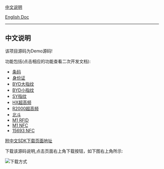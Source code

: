 
[中文说明](https://coding.net/u/CoreWise/p/CoreWiseDemo/git/blob/master/readme_zh.md)


[English Doc](https://coding.net/u/CoreWise/p/CoreWiseDemo/git/blob/master/readme_en.md)


---


## 中文说明



该项目源码为Demo源码!


功能包括(点击相应的功能查看二次开发文档):

- [条码]()
- [身份证]()
- [BYD大指纹]()
- [BYD小指纹]()
- [SY指纹]()
- [HX超高频]()
- [R2000超高频]()
- [北斗]()
- [M1 RFID]()
- [M1 NFC]()
- [15693 NFC]()


[附中文SDK下载页面地址](https://git.coding.net/CoreWise/SDK.git)

下载该源码说明,点击页面右上角下载按钮，如下图右上角所示:

![下载方式](https://i.loli.net/2019/05/05/5cce430445736.png)

